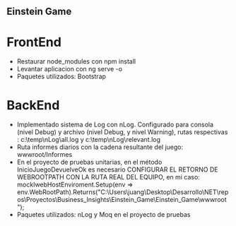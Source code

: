 ## Einstein Game


# FrontEnd

- Restaurar node_modules con npm install
- Levantar aplicacion con ng serve -o
- Paquetes utilizados: Bootstrap


# BackEnd

- Implementado sistema de Log con nLog. Configurado para consola (nivel Debug) y archivo (nivel Debug, y nivel Warning), rutas respectivas : c:\temp\nLog\all.log y c:\temp\nLog\relevant.log
- Ruta informes diarios con la cadena resultante del juego:  wwwroot/Informes
- En el proyecto de pruebas unitarias, en el método InicioJuegoDevuelveOk es necesario  CONFIGURAR EL RETORNO DE WEBROOTPATH CON LA RUTA REAL DEL EQUIPO, en mi caso:
  mockIwebHostEnviroment.Setup(env => env.WebRootPath).Returns("C:\\Users\\juang\\Desktop\\Desarrollo\\NET\\repos\\Proyectos\\Business_Insights\\Einstein_Game\\Einstein_Game\\wwwroot");
- Paquetes utilizados: nLog y Moq en el proyecto de pruebas